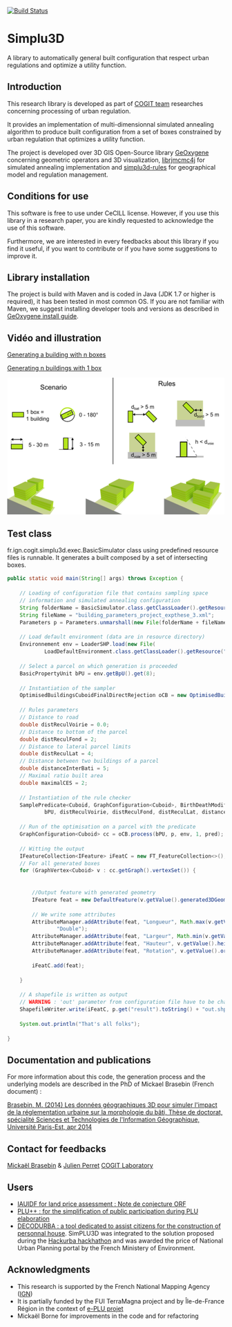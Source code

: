 [![Build Status](https://travis-ci.org/IGNF/simplu3D.svg?branch=master)](https://travis-ci.org/IGNF/simplu3D)

Simplu3D
============

A library to automatically general built configuration that respect urban regulations and optimize a utility function.


Introduction
---------------------

This research library is developed as part of [COGIT team](http://recherche.ign.fr/labos/cogit/accueilCOGIT.php) researches concerning processing of urban regulation. 

It provides an implementation of multi-dimensionnal simulated annealing algorithm to produce built configuration from a set of boxes constrained by urban regulation that optimizes a utility function. 

The project is developed over 3D GIS Open-Source library [GeOxygene](http://oxygene-project.sourceforge.net) concerning geometric operators and 3D visualization, [librjmcmc4j](https://github.com/IGNF/librjmcmc4j) for simulated annealing implementation and [simplu3d-rules](https://github.com/IGNF/simplu3d-rules) for geographical model and regulation management.

Conditions for use
---------------------
This software is free to use under CeCILL license. However, if you use this library in a research paper, you are kindly requested to acknowledge the use of this software.

Furthermore, we are interested in every feedbacks about this library if you find it useful, if you want to contribute or if you have some suggestions to improve it.

Library installation
---------------------
The project is build with Maven and is coded in Java (JDK 1.7 or higher is required), it has been tested in most common OS. If you are not familiar with Maven, we suggest installing developer tools and versions as described in [GeOxygene install guide](http://oxygene-project.sourceforge.net/documentation/developer/install.html).

Vidéo and illustration
---------------------
[Generating a building with n boxes](https://www.youtube.com/watch?v=dH9woKexsVw)

[Generating n buildings with 1 box](https://www.youtube.com/watch?v=LwsPW0rcB44)

![Different generations with various parcels](https://github.com/IGNF/simplu3D/blob/master/readme_images/simParc.png)

Test class
---------------------
fr.ign.cogit.simplu3d.exec.BasicSimulator class using predefined resource  files is runnable. It generates a built composed by a set of intersecting boxes.

```Java
public static void main(String[] args) throws Exception {

	// Loading of configuration file that contains sampling space
	// information and simulated annealing configuration
	String folderName = BasicSimulator.class.getClassLoader().getResource("scenario/").getPath();
	String fileName = "building_parameters_project_expthese_3.xml";
	Parameters p = Parameters.unmarshall(new File(folderName + fileName));

	// Load default environment (data are in resource directory)
	Environnement env = LoaderSHP.load(new File(
			LoadDefaultEnvironment.class.getClassLoader().getResource("fr/ign/cogit/simplu3d/data/").getPath()));

	// Select a parcel on which generation is proceeded
	BasicPropertyUnit bPU = env.getBpU().get(8);

	// Instantiation of the sampler
	OptimisedBuildingsCuboidFinalDirectRejection oCB = new OptimisedBuildingsCuboidFinalDirectRejection();

	// Rules parameters
	// Distance to road
	double distReculVoirie = 0.0;
	// Distance to bottom of the parcel
	double distReculFond = 2;
	// Distance to lateral parcel limits
	double distReculLat = 4;
	// Distance between two buildings of a parcel
	double distanceInterBati = 5;
	// Maximal ratio built area
	double maximalCES = 2;

	// Instantiation of the rule checker
	SamplePredicate<Cuboid, GraphConfiguration<Cuboid>, BirthDeathModification<Cuboid>> pred = new SamplePredicate<>(
			bPU, distReculVoirie, distReculFond, distReculLat, distanceInterBati, maximalCES);

	// Run of the optimisation on a parcel with the predicate
	GraphConfiguration<Cuboid> cc = oCB.process(bPU, p, env, 1, pred);

	// Witting the output
	IFeatureCollection<IFeature> iFeatC = new FT_FeatureCollection<>();
	// For all generated boxes
	for (GraphVertex<Cuboid> v : cc.getGraph().vertexSet()) {


		//Output feature with generated geometry
		IFeature feat = new DefaultFeature(v.getValue().generated3DGeom());

		// We write some attributes
		AttributeManager.addAttribute(feat, "Longueur", Math.max(v.getValue().length, v.getValue().width),
				"Double");
		AttributeManager.addAttribute(feat, "Largeur", Math.min(v.getValue().length, v.getValue().width), "Double");
		AttributeManager.addAttribute(feat, "Hauteur", v.getValue().height, "Double");
		AttributeManager.addAttribute(feat, "Rotation", v.getValue().orientation, "Double");

		iFeatC.add(feat);

	}

	// A shapefile is written as output
	// WARNING : 'out' parameter from configuration file have to be change
	ShapefileWriter.write(iFeatC, p.get("result").toString() + "out.shp");

	System.out.println("That's all folks");

}

```

Documentation and publications
---------------------
For more information about this code, the generation process and the underlying models are described in the PhD of Mickael Brasebin (French document) :

[Brasebin, M. (2014) Les données géographiques 3D pour simuler l'impact de la réglementation urbaine sur la morphologie du bâti, Thèse de doctorat, spécialité Sciences et Technologies de l'Information Géographique, Université Paris-Est, apr 2014](http://recherche.ign.fr/labos/cogit/publiCOGITDetail.php?idpubli=5016)

Contact for feedbacks
---------------------
[Mickaël Brasebin](http://recherche.ign.fr/labos/cogit/cv.php?nom=Brasebin) & [Julien Perret](http://recherche.ign.fr/labos/cogit/cv.php?prenom=Julien&nom=Perret)
[COGIT Laboratory](http://recherche.ign.fr/labos/cogit/accueilCOGIT.php)


Users
--------------------
+ [IAUIDF for land price assessment : Note de conjecture ORF](http://www.orf.asso.fr/uploads/attachements/orf_nc7_ok_lg.pdf)
+ [PLU++ : for the simplification of public participation during PLU elaboration](http://ignf.github.io/PLU2PLUS/)
+ [DECODURBA : a tool dedicated to assist citizens for the construction of personnal house](http://www.logement.gouv.fr/hackurba-premier-hackathon-dedie-a-l-urbanisme-durable-recompense-tetricite). SimPLU3D was integrated to the solution proposed during the [Hackurba hackhathon](http://hackurba.strikingly.com/) and was awarded the price of National Urban Planning portal by the French Ministery of Environment.


Acknowledgments
---------------------

+ This research is supported by the French National Mapping Agency ([IGN](http://www.ign.fr))
+ It is partially funded by the FUI TerraMagna project and by Île-de-France
Région in the context of [e-PLU projet](www.e-PLU.fr)
+ Mickaël Borne for improvements in the code and for refactoring

